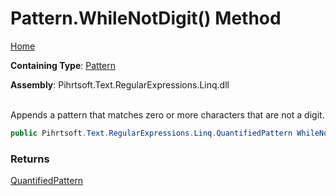 # Pattern\.WhileNotDigit\(\) Method

[Home](../../../../../../README.md)

**Containing Type**: [Pattern](../README.md)

**Assembly**: Pihrtsoft\.Text\.RegularExpressions\.Linq\.dll

\
Appends a pattern that matches zero or more characters that are not a digit\.

```csharp
public Pihrtsoft.Text.RegularExpressions.Linq.QuantifiedPattern WhileNotDigit()
```

### Returns

[QuantifiedPattern](../../QuantifiedPattern/README.md)

